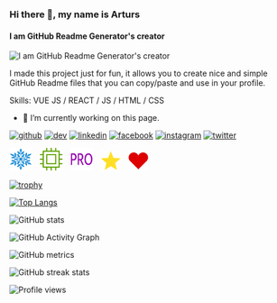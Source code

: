 ### Hi there 👋, my name is Arturs
#### I am GitHub Readme Generator's creator
![I am GitHub Readme Generator's creator](https://arturssmirnovs.github.io/github-profile-readme-generator/images/banner.png)

I made this project just for fun, it allows you to create nice and simple GitHub Readme files that you can copy/paste and use in your profile.

Skills: VUE JS / REACT / JS / HTML / CSS

- 🔭 I’m currently working on this page. 


[<img src='https://cdn.jsdelivr.net/npm/simple-icons@3.0.1/icons/github.svg' alt='github' height='40'>](https://github.com/sr-atiq)  [<img src='https://cdn.jsdelivr.net/npm/simple-icons@3.0.1/icons/hashnode.svg' alt='dev' height='40'>](sr-atiq)  [<img src='https://cdn.jsdelivr.net/npm/simple-icons@3.0.1/icons/linkedin.svg' alt='linkedin' height='40'>](https://www.linkedin.com/in/sr-atiq/)  [<img src='https://cdn.jsdelivr.net/npm/simple-icons@3.0.1/icons/facebook.svg' alt='facebook' height='40'>](https://www.facebook.com/sr-atiq)  [<img src='https://cdn.jsdelivr.net/npm/simple-icons@3.0.1/icons/instagram.svg' alt='instagram' height='40'>](https://www.instagram.com/sr-atiq/)  [<img src='https://cdn.jsdelivr.net/npm/simple-icons@3.0.1/icons/twitter.svg' alt='twitter' height='40'>](https://twitter.com/sr-atiq)  

<a href='https://archiveprogram.github.com/'><img src='https://raw.githubusercontent.com/acervenky/animated-github-badges/master/assets/acbadge.gif' width='40' height='40'></a> <a href='https://docs.github.com/en/developers'><img src='https://raw.githubusercontent.com/acervenky/animated-github-badges/master/assets/devbadge.gif' width='40' height='40'></a> <a href='https://github.com/pricing'><img src='https://raw.githubusercontent.com/acervenky/animated-github-badges/master/assets/pro.gif' width='40' height='40'></a> <a href='https://stars.github.com/'><img src='https://raw.githubusercontent.com/acervenky/animated-github-badges/master/assets/starbadge.gif' width='35' height='35'></a> <a href='https://docs.github.com/en/github/supporting-the-open-source-community-with-github-sponsors'><img src='https://raw.githubusercontent.com/acervenky/animated-github-badges/master/assets/sponsorbadge.gif' width='35' height='35'></a> 

[![trophy](https://github-profile-trophy.vercel.app/?username=sr-atiq)](https://github.com/ryo-ma/github-profile-trophy)

[![Top Langs](https://github-readme-stats.vercel.app/api/top-langs/?username=sr-atiq)](https://github.com/anuraghazra/github-readme-stats)

![GitHub stats](https://github-readme-stats.vercel.app/api?username=sr-atiq&show_icons=true&count_private=true)  

![GitHub Activity Graph](https://activity-graph.herokuapp.com/graph?username=sr-atiq)  

![GitHub metrics](https://metrics.lecoq.io/sr-atiq)  

![GitHub streak stats](https://github-readme-streak-stats.herokuapp.com/?user=sr-atiq)  

![Profile views](https://gpvc.arturio.dev/sr-atiq)  
